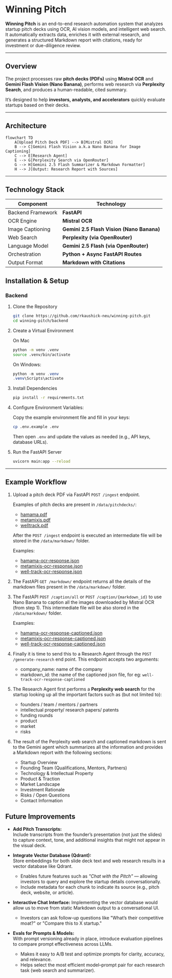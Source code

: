 # Winning Pitch

**Winning Pitch** is an end-to-end research automation system that analyzes startup pitch decks using OCR, AI vision models, and intelligent web search. It automatically extracts data, enriches it with external research, and generates a structured Markdown report with citations, ready for investment or due-diligence review.

---

## Overview  

The project processes raw **pitch decks (PDFs)** using **Mistral OCR** and **Gemini Flash Vision (Nano Banana)**, performs web research via **Perplexity Search**, and produces a human-readable, cited summary.

It’s designed to help **investors, analysts, and accelerators** quickly evaluate startups based on their decks.

---

## Architecture  

```mermaid
flowchart TD
    A[Upload Pitch Deck PDF] --> B[Mistral OCR]
    B --> C[Gemini Flash Vision a.k.a Nano Banana for Image Captioning]
    C --> E[Research Agent]
    E --> G[Perplexity Search via OpenRouter]
    G --> H[Gemini 2.5 Flash Summarizer & Markdown Formatter]
    H --> J[Output: Research Report with Sources]
```

---

## Technology Stack
|Component         | Technology                                |
|------------------|-------------------------------------------|
|Backend Framework | **FastAPI**                               |
|OCR Engine        | **Mistral OCR**                           |
|Image Captioning  | **Gemini 2.5 Flash Vision (Nano Banana)** |
|Web Search        | **Perplexity (via OpenRouter)**           |
|Language Model    | **Gemini 2.5 Flash (via OpenRouter)**     |
|Orchestration     | **Python + Async FastAPI Routes**         |
|Output Format     | **Markdown with Citations**               |


## Installation & Setup

### Backend

1. Clone the Repository
    ```bash
    git clone https://github.com/rkaushick-neu/winning-pitch.git
    cd winning-pitch/backend
    ```
2. Create a Virtual Environment

    On Mac
    ```bash
    python -m venv .venv
    source .venv/bin/activate
    ```
    On Windows:
    ```powershell
    python -m venv .venv
    .venv\Scripts\activate
    ```
3. Install Dependencies
    ```bash
    pip install -r requirements.txt
    ```
4. Configure Environment Variables:

    Copy the example environment file and fill in your keys:
    ```bash
    cp .env.example .env
    ```
    Then open `.env` and update the values as needed (e.g., API keys, database URLs).
5. Run the FastAPI Server
   ```bash
   uvicorn main:app --reload 
   ```

---    

## Example Workflow

1.	Upload a pitch deck PDF via FastAPI `POST /ingest` endpoint.
    
    Examples of pitch decks are present in `/data/pitchdecks/`:
    - [hamama.pdf](./data/pitchdecks/hamama.pdf)
    - [metamixis.pdf](./data/pitchdecks/metamixis.pdf)
    - [welltrack.pdf](./data/pitchdecks/welltrack.pdf)

    After the `POST /ingest` endpoint is executed an intermediate file will be stored in the `/data/markdown/` folder.
    
    Examples:
    - [hamama-ocr-response.json](./data/markdown/hamama-ocr-response.json)
    - [metamixis-ocr-response.json](./data/markdown/metamixis-ocr-response.json)
    - [well-track-ocr-response.json](./data/markdown/well-track-ocr-response.json)

2.	The FastAPI `GET /markdown/` endpoint returns all the details of the markdown files present in the `/data/markdown/` folder.

3.  The FastAPI `POST /caption/all` or `POST /caption/{markdown_id}` to use Nano Banana to caption all the images downloaded by Mistral OCR (from step 1). This intermediate file will be also stored in the `/data/markdown/` folder.

    Examples:
    - [hamama-ocr-response-captioned.json](./data/markdown/hamama-ocr-response-captioned.json)
    - [metamixis-ocr-response-captioned.json](./data/markdown/metamixis-ocr-response-captioned.json)
    - [well-track-ocr-response-captioned.json](./data/markdown/well-track-ocr-response-captioned.json)

4.  Finally it is time to send this to a Research Agent through the `POST /generate-research` end point. 
    This endpoint accepts two arguments:
    - company_name: name of the company
    - markdown_id: the name of the captioned json file, for eg: `well-track-ocr-response-captioned`

4.	The Research Agent first performs a **Perplexity web search** for the startup looking up all the important factors such as (but not limited to):
    - founders / team / mentors / partners
    - intellectual property/ research papers/ patents
    - funding rounds
    - product
    - market
    - risks

5.	The result of the Perplexity web search and captioned markdown is sent to the Gemini agent which summarizes all the information and provides a Markdown report with the following sections:
    - Startup Overview
    - Founding Team (Qualifications, Mentors, Partners)
    - Technology & Intellectual Property
    - Product & Traction
    - Market Landscape
    - Investment Rationale
    - Risks / Open Questions
    - Contact Information


## Future Improvements

- **Add Pitch Transcripts:**  
    Include transcripts from the founder’s presentation (not just the slides) to capture context, tone, and additional insights that might not appear in the visual deck.

- **Integrate Vector Database (Qdrant):**  
    Store embeddings for both slide deck text and web research results in a vector database like Qdrant.  
    - Enables future features such as *"Chat with the Pitch"* — allowing investors to query and explore the startup details conversationally.  
    - Include metadata for each chunk to indicate its source (e.g., pitch deck, website, or article).

- **Interactive Chat Interface:**
    Implementing the vector database would allow us to move from static Markdown output to a conversational UI.
    - Investors can ask follow-up questions like "What’s their competitive moat?" or "Compare this to X startup."

- **Evals for Prompts & Models:**  
  With prompt versioning already in place, introduce evaluation pipelines to compare prompt effectiveness across LLMs.  
  - Makes it easy to A/B test and optimize prompts for clarity, accuracy, and relevance.  
  - Helps select the most efficient model–prompt pair for each research task (web search and summarizer).

